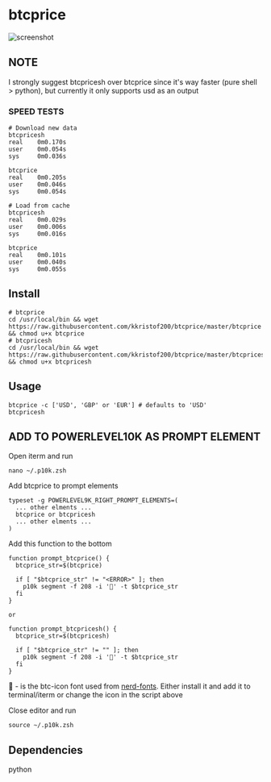 # btcprice

![screenshot](https://i.imgur.com/3jPwKR7.png)

## NOTE
I strongly suggest btcpricesh over btcprice since it's way faster (pure shell > python), but currently it only supports usd as an output

### SPEED TESTS
~~~~
# Download new data
btcpricesh
real    0m0.170s
user    0m0.054s
sys     0m0.036s

btcprice
real    0m0.205s
user    0m0.046s
sys     0m0.054s

# Load from cache
btcpricesh
real    0m0.029s
user    0m0.006s
sys     0m0.016s

btcprice
real    0m0.101s
user    0m0.040s
sys     0m0.055s
~~~~

## Install
~~~~shell
# btcprice
cd /usr/local/bin && wget https://raw.githubusercontent.com/kkristof200/btcprice/master/btcprice && chmod u+x btcprice
# btcpricesh
cd /usr/local/bin && wget https://raw.githubusercontent.com/kkristof200/btcprice/master/btcpricesh && chmod u+x btcpricesh
~~~~

## Usage
~~~~shell
btcprice -c ['USD', 'GBP' or 'EUR'] # defaults to 'USD'
btcpricesh
~~~~

## ADD TO POWERLEVEL10K AS PROMPT ELEMENT
Open iterm and run
~~~~shell
nano ~/.p10k.zsh
~~~~

Add btcprice to prompt elements
~~~~shell
typeset -g POWERLEVEL9K_RIGHT_PROMPT_ELEMENTS=(
  ... other elments ...
  btcprice or btcpricesh
  ... other elments ...
)
~~~~

Add this function to the bottom
~~~~shell
function prompt_btcprice() {
  btcprice_str=$(btcprice)

  if [ "$btcprice_str" != "<ERROR>" ]; then
    p10k segment -f 208 -i '' -t $btcprice_str
  fi
}

or

function prompt_btcpricesh() {
  btcprice_str=$(btcpricesh)

  if [ "$btcprice_str" != "" ]; then
    p10k segment -f 208 -i '' -t $btcprice_str
  fi
}
~~~~
 - is the btc-icon font used from [nerd-fonts](https://github.com/ryanoasis/nerd-fonts). Either install it and add it to terminal/iterm or change the icon in the script above

Close editor and run
~~~~shell
source ~/.p10k.zsh
~~~~

## Dependencies
python
